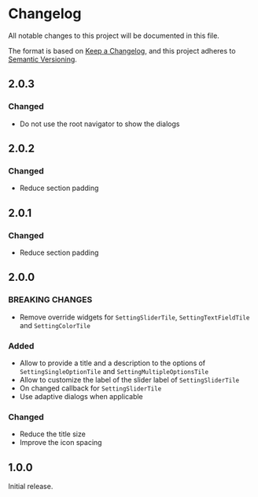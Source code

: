 # Changelog

All notable changes to this project will be documented in this file.

The format is based on [Keep a Changelog](https://keepachangelog.com/en/1.1.0/), and this project
adheres to [Semantic Versioning](https://semver.org/spec/v2.0.0.html).

## 2.0.3

### Changed

- Do not use the root navigator to show the dialogs

## 2.0.2

### Changed

- Reduce section padding

## 2.0.1

### Changed

- Reduce section padding

## 2.0.0

### BREAKING CHANGES

- Remove override widgets for `SettingSliderTile`, `SettingTextFieldTile` and `SettingColorTile`

### Added

- Allow to provide a title and a description to the options of `SettingSingleOptionTile` and `SettingMultipleOptionsTile`
- Allow to customize the label of the slider label of `SettingSliderTile`
- On changed callback for `SettingSliderTile`
- Use adaptive dialogs when applicable

### Changed

- Reduce the title size
- Improve the icon spacing

## 1.0.0

Initial release.
